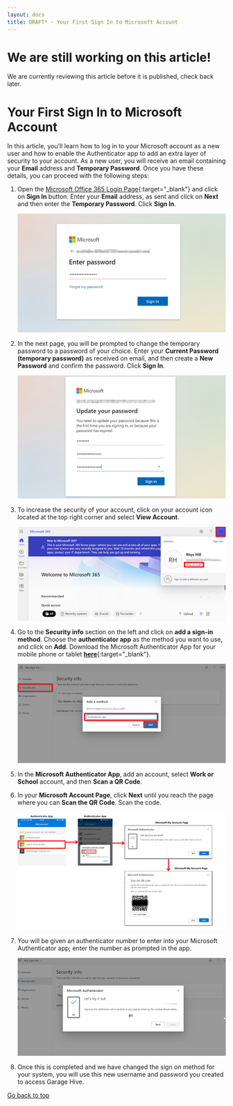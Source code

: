 ```yaml
---
layout: docs
title: DRAFT* - Your First Sign In to Microsoft Account
---
```


<a name="top"></a>

# We are still working on this article!
We are currently reviewing this article before it is published, check back later.

# Your First Sign In to Microsoft Account
In this article, you'll learn how to log in to your Microsoft account as a new user and how to enable the Authenticator app to add an extra layer of security to your account. As a new user, you will receive an email containing your **Email** address and **Temporary Password**. Once you have these details, you can proceed with the following steps:
1. Open the [Microsoft Office 365 Login Page](https://www.office.com/){:target="_blank"} and click on **Sign In** button. Enter your **Email** address, as sent and click on **Next** and then enter the **Temporary Password**. Click **Sign In**.

   ![](media/garagehive-aad-sign-on-migrate4.png)

3. In the next page, you will be prompted to change the temporary password to a password of your choice. Enter your **Current Password (temporary password)** as received on email, and then create a **New Password** and confirm the password. Click **Sign In**.

   ![](media/garagehive-aad-sign-on-migrate8.png)

4. To increase the security of your account, click on your account icon located at the top right corner and select **View Account**.

   ![](media/garagehive-aad-sign-on-migrate9.png)

5. Go to the **Security info** section on the left and click on **add a sign-in method**. Choose the **authenticator app** as the method you want to use, and click on **Add**. Download the Microsoft Authenticator App for your mobile phone or tablet [**here**](https://www.microsoft.com/en-us/security/mobile-authenticator-app){:target="_blank"}.

   ![](media/garagehive-aad-sign-on-migrate5.png)

6. In the **Microsoft Authenticator App**, add an account, select **Work or School** account, and then **Scan a QR Code**.
7. In your **Microsoft Account Page**, click **Next** until you reach the page where you can **Scan the QR Code**. Scan the code.

   ![](media/garagehive-aad-sign-on-migrate6.png)

8. You will be given an authenticator number to enter into your Microsoft Authenticator app; enter the number as prompted in the app.

   ![](media/garagehive-aad-sign-on-migrate7.png)

9. Once this is completed and we have changed the sign on method for your system, you will use this new username and password you created to access Garage Hive.


[Go back to top](#top)